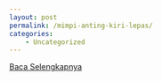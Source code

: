 ```yaml
---
layout: post
permalink: /mimpi-anting-kiri-lepas/
categories:
    - Uncategorized
---
```


[Baca Selengkapnya](/10)